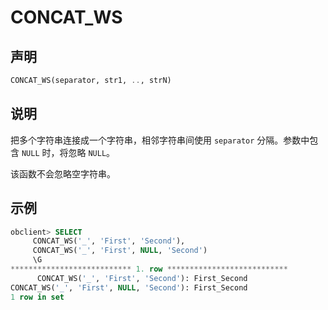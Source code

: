 # CONCAT_WS

## 声明

```sql
CONCAT_WS(separator, str1, .., strN)
```

## 说明

把多个字符串连接成一个字符串，相邻字符串间使用 `separator` 分隔。参数中包含 `NULL` 时，将忽略 `NULL`。

该函数不会忽略空字符串。

## 示例

```sql
obclient> SELECT
     CONCAT_WS('_', 'First', 'Second'),
     CONCAT_WS('_', 'First', NULL, 'Second')
     \G
*************************** 1. row ***************************
      CONCAT_WS('_', 'First', 'Second'): First_Second
CONCAT_WS('_', 'First', NULL, 'Second'): First_Second
1 row in set
```
